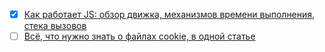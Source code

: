 - [x] [Как работает JS: обзор движка, механизмов времени выполнения, стека вызовов](https://habr.com/ru/companies/ruvds/articles/337042/)
- [ ] [Всё, что нужно знать о файлах cookie, в одной статье](https://skillbox.ru/media/marketing/vsye-chto-nuzhno-znat-o-faylakh-cookie-v-odnoy-state/)
